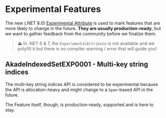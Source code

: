 # Experimental Features

The new (.NET 8.0) [Experimental Attribute](https://learn.microsoft.com/en-us/dotnet/api/system.diagnostics.codeanalysis.experimentalattribute) is used to mark features that are more likely to change in the future.
**They are usually production-ready**, but we want to gather feedback from the community before we finalize them.

> :warning: In .NET 6 & 7, the `ExperimentalAttribute` is not available and we polyfill it but there is no compiler warning / error that will guide you!

## AkadeIndexedSetEXP0001 - Multi-key string indices
The multi-key string indices API is considered to be experimental because the API is allocation-heavy and might change to a `Span`-based API in the future.

The Feature itself, though, is production-ready, supported and is here to stay.
